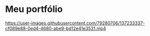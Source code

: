 # Meu portfólio



https://user-images.githubusercontent.com/79280706/137233337-cf089e88-0ed4-4680-abe9-bd12e41e3531.mp4


